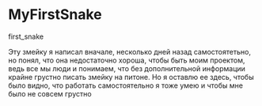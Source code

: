 # MyFirstSnake
first_snake

Эту змейку я написал вначале, несколько дней назад самостоятетьно,
но понял, что она недостаточно хороша, чтобы быть моим проектом,
ведь все мы люди и понимаем,
что без дополнительной информации крайне грустно писать змейку на питоне.
Но я оставлю ее здесь, чтобы было видно, что работать самостоятельно я тоже умею и чтобы мне было не совсем грустно
